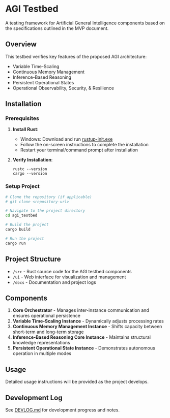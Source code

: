 # AGI Testbed

A testing framework for Artificial General Intelligence components based on the specifications outlined in the MVP document.

## Overview

This testbed verifies key features of the proposed AGI architecture:
- Variable Time-Scaling
- Continuous Memory Management
- Inference-Based Reasoning
- Persistent Operational States
- Operational Observability, Security, & Resilience

## Installation

### Prerequisites

1. **Install Rust**:
   - Windows: Download and run [rustup-init.exe](https://win.rustup.rs/)
   - Follow the on-screen instructions to complete the installation
   - Restart your terminal/command prompt after installation

2. **Verify Installation**:
   ```
   rustc --version
   cargo --version
   ```

### Setup Project

```bash
# Clone the repository (if applicable)
# git clone <repository-url>

# Navigate to the project directory
cd agi_testbed

# Build the project
cargo build

# Run the project
cargo run
```

## Project Structure

- `/src` - Rust source code for the AGI testbed components
- `/ui` - Web interface for visualization and management
- `/docs` - Documentation and project logs

## Components

1. **Core Orchestrator** - Manages inter-instance communication and ensures operational persistence
2. **Variable Time-Scaling Instance** - Dynamically adjusts processing rates
3. **Continuous Memory Management Instance** - Shifts capacity between short-term and long-term storage
4. **Inference-Based Reasoning Core Instance** - Maintains structural knowledge representations
5. **Persistent Operational State Instance** - Demonstrates autonomous operation in multiple modes

## Usage

Detailed usage instructions will be provided as the project develops.

## Development Log

See [DEVLOG.md](./docs/DEVLOG.md) for development progress and notes.